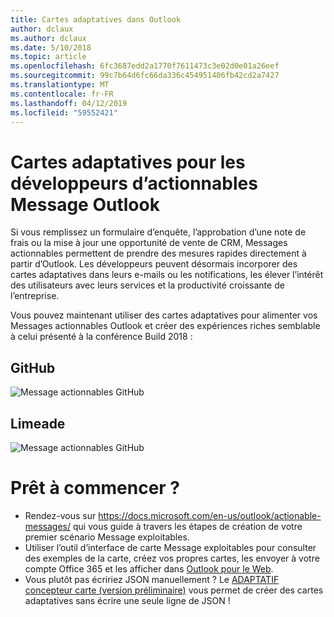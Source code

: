 ```yaml
---
title: Cartes adaptatives dans Outlook
author: dclaux
ms.author: dclaux
ms.date: 5/10/2018
ms.topic: article
ms.openlocfilehash: 6fc3687edd2a1770f7611473c3e02d0e01a26eef
ms.sourcegitcommit: 99c7b64d6fc66da336c454951406fb42cd2a7427
ms.translationtype: MT
ms.contentlocale: fr-FR
ms.lasthandoff: 04/12/2019
ms.locfileid: "59552421"
---
```

# <a name="adaptive-cards-for-outlook-actionable-message-developers"></a>Cartes adaptatives pour les développeurs d’actionnables Message Outlook

Si vous remplissez un formulaire d’enquête, l’approbation d’une note de frais ou la mise à jour une opportunité de vente de CRM, Messages actionnables permettent de prendre des mesures rapides directement à partir d’Outlook. Les développeurs peuvent désormais incorporer des cartes adaptatives dans leurs e-mails ou les notifications, les élever l’intérêt des utilisateurs avec leurs services et la productivité croissante de l’entreprise.

Vous pouvez maintenant utiliser des cartes adaptatives pour alimenter vos Messages actionnables Outlook et créer des expériences riches semblable à celui présenté à la conférence Build 2018 :

## <a name="github"></a>GitHub
![Message actionnables GitHub](media/outlook/GitHub.png)

## <a name="limeade"></a>Limeade
![Message actionnables GitHub](media/outlook/Limeade.jpg)


# <a name="ready-to-start"></a>Prêt à commencer ?

- Rendez-vous sur https://docs.microsoft.com/en-us/outlook/actionable-messages/ qui vous guide à travers les étapes de création de votre premier scénario Message exploitables.
- Utiliser l’outil d’interface de carte Message exploitables pour consulter des exemples de la carte, créez vos propres cartes, les envoyer à votre compte Office 365 et les afficher dans [Outlook pour le Web](https://outlook.office.com).
- Vous plutôt pas écririez JSON manuellement ? Le [ADAPTATIF concepteur carte (version préliminaire)](https://acdesignerbeta.azurewebsites.net) vous permet de créer des cartes adaptatives sans écrire une seule ligne de JSON !